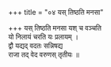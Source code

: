 +++
title = "०४ यस् तिष्ठति मनसा"

+++
यस् तिष्ठति मनसा यश् च वञ्चति  
यो निलायं चरति यः प्रलायम् ।  
द्वौ यद्यद् वदतः सन्निषद्य  
राजा तद् वेद वरुणस् तृतीयः ॥